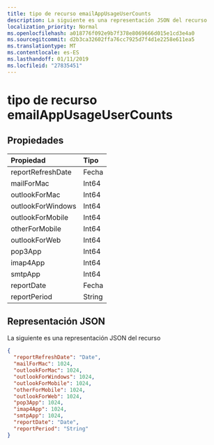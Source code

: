 ```yaml
---
title: tipo de recurso emailAppUsageUserCounts
description: La siguiente es una representación JSON del recurso
localization_priority: Normal
ms.openlocfilehash: a018776f092e9b7f378e8069666d015e1cd3e4a0
ms.sourcegitcommit: d2b3ca32602ffa76cc7925d7f4d1e2258e611ea5
ms.translationtype: MT
ms.contentlocale: es-ES
ms.lasthandoff: 01/11/2019
ms.locfileid: "27835451"
---
```

# <a name="emailappusageusercounts-resource-type"></a>tipo de recurso emailAppUsageUserCounts

## <a name="properties"></a>Propiedades

| Propiedad          | Tipo   |
| :---------------- | :----- |
| reportRefreshDate | Fecha   |
| mailForMac        | Int64  |
| outlookForMac     | Int64  |
| outlookForWindows | Int64  |
| outlookForMobile  | Int64  |
| otherForMobile    | Int64  |
| outlookForWeb     | Int64  |
| pop3App           | Int64  |
| imap4App          | Int64  |
| smtpApp           | Int64  |
| reportDate        | Fecha   |
| reportPeriod      | String |

## <a name="json-representation"></a>Representación JSON

La siguiente es una representación JSON del recurso

<!-- {
  "blockType": "resource",
  "@odata.type": "microsoft.graph.emailAppUsageUserCounts"
} -->

```json
{
  "reportRefreshDate": "Date", 
  "mailForMac": 1024, 
  "outlookForMac": 1024, 
  "outlookForWindows": 1024, 
  "outlookForMobile": 1024, 
  "otherForMobile": 1024, 
  "outlookForWeb": 1024, 
  "pop3App": 1024, 
  "imap4App": 1024, 
  "smtpApp": 1024, 
  "reportDate": "Date", 
  "reportPeriod": "String"
}
```
